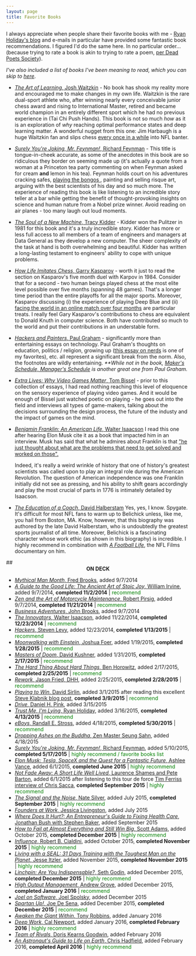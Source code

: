 ```yaml
---
layout: page
title: Favorite Books
---
```


I always appreciate when people share their favorite books with me - [Ryan Holiday's blog](http://www.ryanholiday.net) and e-mails in particular have provided some fantastic book recommendations. I figured I'd do the same here. In no particular order... (because trying to rate a book is akin to trying to rate a poem, [per Dead Poets Society](https://www.youtube.com/watch?v=tpeLSMKNFO4)). 

<i> I've also included a list of books I've been meaning to read, which you can skip to <a href=#to_read>here</a></i>.

* [*The Art of Learning*, Josh Waitzkin](http://www.amazon.com/The-Art-Learning-Journey-Performance/dp/0743277465) - No book has shook my reality more and encouraged me to make changes in my own life. Waitzkin is the rare dual-sport athlete who, after winning nearly every conceivable junior chess award and rising to International Master, retired and became world champion in an entirely different sport which he had no previous experience in (Tai Chi Push Hands). This book is not so much <i>how</i> as it is an exploration of <i>why</i> reaching optimal performance states and deep learning matter. A wonderful nugget from this one: Jim Harbaugh is a huge Waitzkin fan and slips chess <a href="http://www.49ers.com/news/article-2/Morning-Tailgate-Jim-Harbaugh-Quiets-Play-Clock-Concerns/786e1113-b60f-4c38-aa53-d8e07101f789" target="_blank"> every once in a while</a> into NFL banter. 

* [*Surely You're Joking, Mr. Feynman!*, Richard Feynman](http://www.amazon.com/Surely-Feynman-Adventures-Curious-Character/dp/0393316041) - This title is tongue-in-cheek accurate, as some of the anecdotes in this book are so ridiculous they border on seeming made up (it's actually a quote from a woman at a Princeton tea party commenting on when Feynman asked for cream **and** lemon in his tea). Feynman holds court on his adventures cracking safes, <a href="https://www.youtube.com/watch?v=2Ks8gsK22PA" target="_blank"> playing the bongos </a>, painting and selling risque art, arguing with the best scientists of his day and so much more. The experience of reading this book is like listening to an incredible story teller at a bar while getting the benefit of thought-provoking insights on science and human nature from a Nobel prize winner. Avoid reading on air planes - too many laugh out loud moments. 

* [*The Soul of a New Machine*, Tracy Kidder](http://www.amazon.com/The-Soul-A-New-Machine/dp/0316491977) - Kidder won the Pulitzer in 1981 for this book and it's a truly incredible story. Kidder has more or less full access to all members of a team of engineers and managers at Data General as they develop a new computer. The sheer complexity of the task at hand is both overwhelming and beautiful. Kidder has written a long-lasting testament to engineers' ability to cope with unique problems. 

* [*How Life Imitates Chess*, Garry Kasparov](http://www.amazon.com/How-Life-Imitates-Chess-Boardroom/dp/1596913886) - worth it just to read the section on Kasparov's five month duel with Karpov in 1984. Consider that for a second - two human beings played chess at the most elite level possible over five months (spanning 48 games). That's a longer time period than the entire playoffs for all the major sports. Moreover, Kasparov discussing (i) the experience of playing Deep Blue and (ii) [facing the world in an online match over four months](http://en.wikipedia.org/wiki/Kasparov_versus_the_World) are particular treats. I really feel Gary Kasparov's contributions to chess are equivalent to Donald Knuth in computer science. Both have contributed so much to the world and put their contributions in an understable form.


* [*Hackers and Painters*, Paul Graham](http://www.amazon.com/Hackers-Painters-Big-Ideas-Computer/dp/1449389554) - significantly more than entertaining essays on technology. Paul Graham's thoughts on education, politics / religion, growing up ([this essay on nerds](http://www.paulgraham.com/nerds.html) is one of my favorites), etc. all represent a significant break from the norm.  Also, the footnotes are wildly entertaining. <i>**While not in the book, [Maker's Schedule, Manager's Schedule](http://www.paulgraham.com/makersschedule.html) is another great one from Paul Graham.</i>

* [*Extra Lives: Why Video Games Matter*, Tom Bissel](http://www.amazon.com/Extra-Lives-Video-Games-Matter/dp/0307474313) - prior to this collection of essays, I had read nothing reaching this level of eloquence on the sensory experience of playing video games. And it would be enough of Bissel just watched poetic on playing - he goes out into the field and interviews all types of game-makers, talking about the decisions surrounding the design process, the future of the industy and the impact of games on the mind.

* [*Benjamin Franklin: An American Life*, Walter Isaacson](http://www.amazon.com/Benjamin-Franklin-An-American-Life/dp/074325807X) I read this one after hearing Elon Musk cite it as a book that impacted him in an interview. Musk has said that what he admires about Franklin is that ["he just thought about what are the problems that need to get solved and worked on those".](http://www.businessinsider.com/people-who-inspire-the-worlds-most-innovative-billionaire-2013-3) 

	Indeed, it's really a weird wrinkle of history that one of history's greatest scientists was called upon to play an integral role during the American Revolution. The question of American independence was one Franklin initially did not see as pressing, and his ability to shift gears accordingly and play the most crucial of parts in 1776 is intimately detailed by Isaacson.  

* [*The Education of a Coach*, David Halberstam](http://www.amazon.com/Education-Coach-David-Halberstam/dp/1401308791) Yes, yes, I know. Spygate. It's difficult for most NFL fans to warm up to Belichick unless, like me, you hail from Boston, MA. Know, however, that this biography was authored by the late David Halberstam, who is undoubtedly the greatest sports journalist of all time. Moreover, Belichick is a fascinating character whose work ethic (as shown in this biography) is incredible. I highly recommend in combination with [*A Football Life*](http://www.amazon.com/NFL-Football-Life-Bill-Belichick/dp/B00DBPBQAE), the NFL Films documentary on him.  

<div id="to_read"></div>
##<center><b>ON DECK</b></center>

* [*Mythical Man Month*, Fred Brooks](http://www.amazon.com/The-Mythical-Man-Month-Engineering-Anniversary/dp/0201835959), added 9/7/2014
* [*A Guide to the Good Life: The Ancient Art of Stoic Joy*, William Irvine](http://www.amazon.com/dp/0195374614?tag=sivers-20), added 9/7/2014, **completed 11/2/2014** | <span style="color:green">recommend</span>
* [*Zen and the Art of Motorcycle Maintenance*, Robert Pirsig](http://www.amazon.com/Zen-Art-Motorcycle-Maintenance-Inquiry/dp/0060589469), added 9/7/2014, **completed 11/21/2014** | <span style="color:green">recommend</span>
* [*Business Adventures*, John Brooks](http://www.amazon.com/Business-Adventures-Twelve-Classic-Street-ebook/dp/B00L1TPCKW/ref=sr_1_1?s=books&ie=UTF8&qid=1410102391&sr=1-1&keywords=business+adventures), added 9/7/2014
* [*The Innovators*, Walter Isaacson](http://www.amazon.com/The-Innovators-Hackers-Geniuses-Revolution/dp/147670869X), added 11/22/2014, **completed 12/23/2014** | <span style="color:green">recommend</span>
* [*Hackers*, Steven Levy](http://www.amazon.com/Hackers-Heroes-Computer-Revolution-Anniversary-ebook/dp/B003PDMKIY/ref=sr_1_1?ie=UTF8&qid=1419378981&sr=8-1&keywords=steven+levy+hackers), added 12/23/2014, **completed 1/13/2015** | <span style="color:green">recommend</span>
* [*Moonwalking with Einstein*, Joshua Foer](http://www.amazon.com/Moonwalking-Einstein-Science-Remembering-Everything/dp/0143120530), added 1/19/2015, **completed 1/28/2015** | <span style="color:green">recommend</span>
* [*Masters of Doom*, David Kushner](http://www.amazon.com/Masters-Doom-Created-Transformed-Culture/dp/0812972155), added 1/31/2015, **completed 2/17/2015** | <span style="color:green">recommend</span>
* [*The Hard Thing About Hard Things*, Ben Horowitz](http://www.amazon.com/The-Hard-Thing-About-Things-ebook/dp/B00DQ845EA), added 2/17/2015, **completed 2/25/2015** | <span style="color:green">recommend</span>
* [*Rework*, Jason Fried, DHH](http://www.amazon.com/Rework-Jason-Fried/dp/0307463745), added 2/25/2015, **completed 2/28/2015** | <span style="color:green">recommend</span>
* [*Playing to Win*, David Sirlin](http://www.amazon.com/Playing-Win-Becoming-David-Sirlin-ebook/dp/B001GS7AZI/ref=sr_1_2?s=books&ie=UTF8&qid=1425472170&sr=1-2&keywords=playing+to+win), added 3/1/2015 after reading this excellent [Steve Klabnik blog post](http://words.steveklabnik.com/how-do-you-find-the-time), **completed 3/9/2015** | <span style="color:green">recommend</span>
* [*Drive*, Daniel H. Pink](http://www.amazon.com/Drive-Surprising-Truth-About-Motivates/dp/1594484805), added 3/15/2015
* [*Trust Me, I'm Lying*, Ryan Holiday](http://www.amazon.com/Trust-Me-Lying-Confessions-Manipulator/dp/1591846285), added 3/16/2015,  **completed 4/13/2015** | <span style="color:green">recommend</span>
* [*eBoys*, Randall E. Stross](http://www.amazon.com/eBoys-Inside-Account-Venture-Capitalists/dp/0812930959), added 4/18/2015, **completed 5/30/2015** | <span style="color:green">recommend</span>
* [*Dropping Ashes on the Buddha*, Zen Master Seung Sahn](http://www.amazon.com/Dropping-Ashes-Buddha-Teachings-Master/dp/0802130526/?tag=offsitoftimfe-20), added 4/18/2015
* [*Surely You're Joking, Mr. Feynman!*, Richard Feynman](http://www.amazon.com/Surely-Feynman-Adventures-Curious-Character/dp/0393316041), added 5/10/2015, **completed 5/17/2015** | <span style="color:green">highly recommend / favorite books list</span>
* [*Elon Musk: Tesla, SpaceX and the Quest for a Fantastic Future*, Ashlee Vance](http://www.amazon.com/Elon-Musk-SpaceX-Fantastic-Future-ebook/dp/B00KVI76ZS), added 6/1/2015, **completed June 2015** | <span style="color:green">highly recommend</span>
* [*Not Fade Away: A Short Life Well Lived*, Laurence Shames and Pete Barton](http://www.amazon.com/Not-Fade-Away-Short-Lived/dp/006073731X/?tag=offsitoftimfe-20), added 6/1/2015 after listening to this tour de force <a href="http://fourhourworkweek.com/, 2015/05/30/chris-sacca/">Tim Ferriss interview of Chris Sacca</a>,  **completed September 2015** | <span style="color:green">highly recommend</span>
* [*The Signal and the Noise*, Nate Silver](http://www.amazon.com/The-Signal-Noise-Predictions-Fail-but/dp/0143125087), added July 2015, **completed September 2015** | <span style="color:green">highly recommend</span>
* [*Founders at Work*, Jessica Livingston](http://www.amazon.com/Founders-Work-Stories-Startups-Early-ebook/dp/B009IXMK4O/ref=sr_1_1?s=books&ie=UTF8&qid=1437847204&sr=1-1&keywords=founders+livingston), added July 2015
* [*Where Does It Hurt?: An Entrepreneur's Guide to Fixing Health Care*, Jonathan Bush with Stephen Baker](http://www.amazon.com/Where-Does-Hurt-Entrepreneurs-Fixing-ebook/dp/B00G3L6LXU/ref=sr_1_1?s=digital-text&ie=UTF8&qid=1442760310&sr=1-1&keywords=where+does+it+hurt), added September 2015
* [*How to Fail at Almost Everything and Still Win Big*, Scott Adams](http://www.amazon.com/How-Fail-Almost-Everything-Still-ebook/dp/B00COOFBA4), added October 2015, **completed December 2015** | <span style="color:green">highly recommend</span>
* [*Influence*,  Robert B. Cialdini](http://www.amazon.com/Influence-Collins-Business-Essentials-Cialdini-ebook/dp/B002BD2UUC/ref=sr_1_1?s=digital-text&ie=UTF8&qid=1443966198&sr=1-1&keywords=influence), added October 2015, **completed November 2015** | <span style="color:green">highly recommend</span>
* [*Living with a SEAL: 31 Days Training with the Toughest Man on the Planet*, Jesse Itzler](http://www.amazon.com/gp/product/B00U6DNZB2?keywords=living%20with%20a%20seal&qid=1447520641&ref_=sr_1_1&s=digital-text&sr=1-1), added November 2015, **completed November 2015** | <span style="color:green">highly recommend</span>
* [*Linchpin: Are You Indispensable?*, Seth Godin](http://www.amazon.com/Linchpin-Are-Indispensable-Seth-Godin-ebook/dp/B00354Y9ZU/ref=sr_1_1?s=books&ie=UTF8&qid=1449145814&sr=1-1&keywords=seth+godin), added December 2015, **completed December 2015** | <span style="color:green">highly recommend</span>
* [*High Output Management*, Andrew Grove](http://www.amazon.com/gp/product/B015VACHOK/ref=dp-kindle-redirect?ie=UTF8&btkr=1), added December 2015, **completed January 2016** | <span style="color:green">recommend</span>
* [*Joel on Software*, Joel Spolsky](http://www.amazon.com/Joel-Software-Occasionally-Developers-Designers/dp/1590593898), added December 2015
* [*Spartan Up!*, Joe De Sena](http://www.amazon.com/gp/product/B00E78IFYO/ref=dp-kindle-redirect?ie=UTF8&btkr=1), added December 2015, **completed December 2015** | <span style="color:green">recommend</span>
* [*Awaken the Giant Within*, Tony Robbins](http://www.amazon.com/gp/product/B001EM101Q/ref=dp-kindle-redirect?ie=UTF8&btkr=1), added January 2016
* [*Deep Work*, Cal Newport](http://www.amazon.com/gp/product/B00X47ZVXM/ref=dp-kindle-redirect?ie=UTF8&btkr=1), added January 2016, **completed February 2016** | <span style="color:green">highly recommend</span>
* [*Team of Rivals*, Doris Kearns Goodwin](http://www.amazon.com/gp/product/B000N2HBSO/ref=dp-kindle-redirect?ie=UTF8&btkr=1), added February 2016
* [*An Astronaut's Guide to Life on Earth*, Chris Hadfield](http://www.amazon.com/gp/product/B00DTUHIDA/ref=dp-kindle-redirect?ie=UTF8&btkr=1), added February 2016,  **completed April 2016** | <span style="color:green">highly recommend</span>